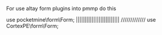 For use altay form plugins into pmmp do this

use pocketmine\form\Form;
|||||||||||||||||||||||||
\/\/\/\/\/\/\/\/\/\/\/\/\/
use CortexPE\form\Form;
